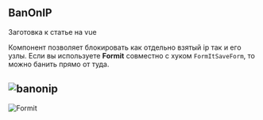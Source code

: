 ## BanOnIP

Заготовка к статье на vue

Компонент позволяет блокировать как отдельно взятый ip так и его узлы. 
Если вы используете **Formit** совместно с хуком `FormItSaveForm`, 
то можно банить прямо от туда. 

![banonip](https://image.ibb.co/kOqjAK/b1.png)
-
![Formit](https://image.ibb.co/jvUEue/b2.png)
